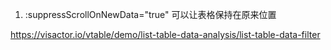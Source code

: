 
1. :suppressScrollOnNewData="true" 可以让表格保持在原来位置


https://visactor.io/vtable/demo/list-table-data-analysis/list-table-data-filter